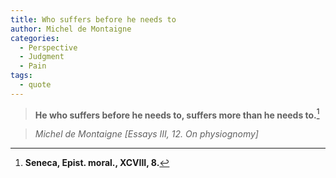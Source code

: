 ```yaml
---
title: Who suffers before he needs to
author: Michel de Montaigne
categories:
  - Perspective
  - Judgment
  - Pain
tags:
  - quote
---
```


> **He who suffers before he needs to, suffers more than he needs to.**[^1]

> <cite>Michel de Montaigne [Essays III, 12. On physiognomy]</cite>

[^1]: **Seneca, Epist. moral., XCVIII, 8.**

